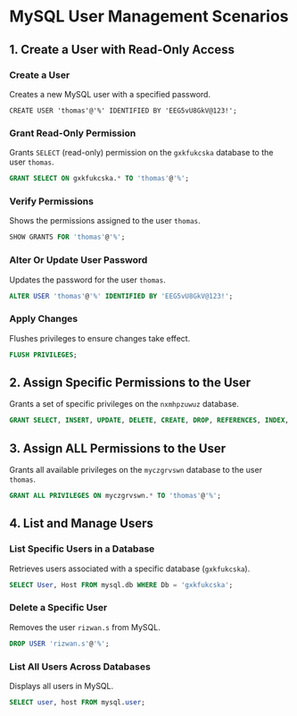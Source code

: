 # MySQL User Management Scenarios

## 1. Create a User with Read-Only Access

### Create a User
Creates a new MySQL user with a specified password.
```
CREATE USER 'thomas'@'%' IDENTIFIED BY 'EEG5vU8GkV@123!';
```

### Grant Read-Only Permission
Grants `SELECT` (read-only) permission on the `gxkfukcska` database to the user `thomas`.
```sql
GRANT SELECT ON gxkfukcska.* TO 'thomas'@'%';
```

### Verify Permissions
Shows the permissions assigned to the user `thomas`.
```sql
SHOW GRANTS FOR 'thomas'@'%';
```

### Alter Or Update User Password
Updates the password for the user `thomas`.
```sql
ALTER USER 'thomas'@'%' IDENTIFIED BY 'EEG5vU8GkV@123!';
```

### Apply Changes
Flushes privileges to ensure changes take effect.
```sql
FLUSH PRIVILEGES;
```

## 2. Assign Specific Permissions to the User
Grants a set of specific privileges on the `nxmhpzuwuz` database.
```sql
GRANT SELECT, INSERT, UPDATE, DELETE, CREATE, DROP, REFERENCES, INDEX, ALTER, CREATE TEMPORARY TABLES, LOCK TABLES, EXECUTE, CREATE VIEW, SHOW VIEW, CREATE ROUTINE, ALTER ROUTINE, EVENT, TRIGGER ON nxmhpzuwuz.* TO 'thomas'@'%';
```

## 3. Assign ALL Permissions to the User
Grants all available privileges on the `myczgrvswn` database to the user `thomas`.
```sql
GRANT ALL PRIVILEGES ON myczgrvswn.* TO 'thomas'@'%';
```

## 4. List and Manage Users

### List Specific Users in a Database
Retrieves users associated with a specific database (`gxkfukcska`).
```sql
SELECT User, Host FROM mysql.db WHERE Db = 'gxkfukcska';
```

### Delete a Specific User
Removes the user `rizwan.s` from MySQL.
```sql
DROP USER 'rizwan.s'@'%';
```

### List All Users Across Databases
Displays all users in MySQL.
```sql
SELECT user, host FROM mysql.user;
```

